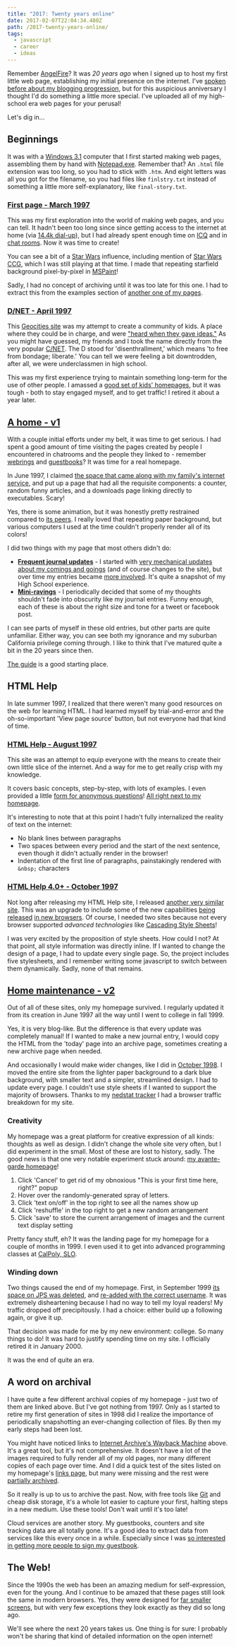 ```yaml
---
title: "2017: Twenty years online"
date: 2017-02-07T22:04:34.480Z
path: /2017-twenty-years-online/
tags:
  - javascript
  - career
  - ideas
---
```


Remember [AngelFire](https://en.wikipedia.org/wiki/Angelfire)? It was _20 years ago_ when I signed up to host my first little web page, establishing my initial presence on the internet. I've [spoken before about my blogging progression](/static-site-generation-with-gatsby-js/), but for this auspicious anniversary I thought I'd do something a little more special. I've uploaded all of my high-school era web pages for your perusal!

Let's dig in...

<div class='fold'></div>

## Beginnings

It was with a [Windows 3.1](https://en.wikipedia.org/wiki/Windows_3.1x) computer that I first started making web pages, assembling them by hand with [Notepad.exe](https://en.wikipedia.org/wiki/Microsoft_Notepad). Remember that? An `.html` file extension was too long, so you had to stick with `.htm`. And eight letters was all you got for the filename, so you had files like `finlstry.txt` instead of something a little more self-explanatory, like `final-story.txt`.

### [First page - March 1997](https://archive.scottnonnenberg.com/pages/first_19970701/)

This was my first exploration into the world of making web pages, and you can tell. It hadn't been too long since since getting access to the internet at home (via [14.4k dial-up](https://www.youtube.com/watch?v=qC1oi3N0w_M)), but I had already spent enough time on [ICQ](https://en.wikipedia.org/wiki/ICQ) and in [chat rooms](http://www.chicagobusiness.com/article/20010327/NEWS/20001895/freezone-closing-hits-kids-hard). Now it was time to create!

You can see a bit of a [Star Wars](/tags/star-wars/) influence, including mention of [Star Wars CCG](/star-wars-cards/), which I was still playing at that time. I made that repeating starfield background pixel-by-pixel in [MSPaint](https://en.wikipedia.org/wiki/Microsoft_Paint)!

Sadly, I had no concept of archiving until it was too late for this one. I had to extract this from the examples section of [another one of my pages](https://archive.scottnonnenberg.com/pages/htmlhelp_19980522/exsource.htm).

### [D/NET - April 1997](https://archive.scottnonnenberg.com/pages/dnet_19980423/index2.htm)

This [Geocities site](https://web.archive.org/web/20010806085629/http://www.geocities.com/SiliconValley/Vista/6606/index2.htm) was my attempt to create a community of kids. A place where they could be in charge, and were ["heard when they gave ideas."](https://archive.scottnonnenberg.com/pages/dnet_19980423/philo.htm) As you might have guessed, my friends and I took the name directly from the very popular [C/NET](https://www.cnet.com/). The D stood for 'disenthrallment,' which means 'to free from bondage; liberate.' You can tell we were feeling a bit downtrodden, after all, we were underclassmen in high school.

This was my first experience trying to maintain something long-term for the use of other people. I amassed a [good set of kids' homepages](https://archive.scottnonnenberg.com/pages/dnet_19980423/homepage.htm), but it was tough - both to stay engaged myself, and to get traffic! I retired it about a year later.

## [A home - v1](https://archive.scottnonnenberg.com/pages/homepage_19981010/)

With a couple initial efforts under my belt, it was time to get serious. I had spent a good amount of time visiting the pages created by people I encountered in chatrooms and the people they linked to - remember [webrings](https://www.hover.com/blog/what-ever-happened-to-webrings/) and [guestbooks](http://www.wikihow.com/Add-a-Guestbook-to-a-Blogger-Blog)? It was time for a real homepage.

In June 1997, I claimed [the space that came along with my family's internet service](https://web.archive.org/web/19990223234853/http://www.jps.net/nonnnbg/homepage/index.htm), and put up a page that had all the requisite components: a counter, random funny articles, and a downloads page linking directly to executables. Scary!

Yes, there is some animation, but it was honestly pretty restrained compared to [its peers](https://creativemarket.com/blog/90s-web-designs). I really loved that repeating paper background, but various computers I used at the time couldn't properly render all of its colors!

I did two things with my page that most others didn't do:

* **[Frequent journal updates](https://archive.scottnonnenberg.com/pages/homepage_19981010/daily.htm)** - I started with [very mechanical updates about my comings and goings](https://archive.scottnonnenberg.com/pages/homepage_19981010/daily2.htm) (and of course changes to the site), but over time my entries became [more involved](https://archive.scottnonnenberg.com/pages/homepage_19981010/daily12.htm). It's quite a snapshot of my High School experience.
* **[Mini-ravings](https://archive.scottnonnenberg.com/pages/homepage_19981010/opinion2.htm)** - I periodically decided that some of my thoughts shouldn't fade into obscurity like my journal entries. Funny enough, each of these is about the right size and tone for a tweet or facebook post.

I can see parts of myself in these old entries, but other parts are quite unfamiliar. Either way, you can see both my ignorance and my suburban California privilege coming through. I like to think that I've matured quite a bit in the 20 years since then.

[The guide](https://archive.scottnonnenberg.com/pages/homepage_19981010/note.htm) is a good starting place.

## HTML Help

In late summer 1997, I realized that there weren't many good resources on the web for learning HTML. I had learned myself by trial-and-error and the oh-so-important 'View page source' button, but not everyone had that kind of time.

### [HTML Help - August 1997](https://archive.scottnonnenberg.com/pages/htmlhelp_19980522/)

This site was an attempt to equip everyone with the means to create their own little slice of the internet. And a way for me to get really crisp with my knowledge.

It covers basic concepts, step-by-step, with lots of examples. I even provided a little [form for anonymous questions](https://archive.scottnonnenberg.com/pages/htmlhelp_19980522/q&a.htm)! [All right next to my homepage](https://web.archive.org/web/19991012105503/http://www.jps.net/nonnnbg/htmlhelp/index2.htm).

It's interesting to note that at this point I hadn't fully internalized the reality of text on the internet:

* No blank lines between paragraphs
* Two spaces between every period and the start of the next sentence, even though it didn't actually render in the browser!
* Indentation of the first line of paragraphs, painstakingly rendered with `&nbsp;` characters

### [HTML Help 4.0+ - October 1997](https://archive.scottnonnenberg.com/pages/hh4_19990629/)

Not long after releasing my HTML Help site, I released [another very similar site](https://web.archive.org/web/19991010010413/http://www.jps.net/nonnnbg/hh4/index2.htm). This was an upgrade to include some of the new capabilities [being released](https://en.wikipedia.org/wiki/Internet_Explorer_4) [in new browsers](https://en.wikipedia.org/wiki/Netscape_(web_browser)). Of course, I needed two sites because not every browser supported _advanced technologies_ like [Cascading Style Sheets](https://en.wikipedia.org/wiki/Cascading_Style_Sheets)!

I was very excited by the proposition of style sheets. How could I not? At that point, all style information was directly inline. If I wanted to change the design of a page, I had to update every single page. So, the project includes five stylesheets, and I remember writing some javascript to switch between them dynamically. Sadly, none of that remains.

## [Home maintenance - v2](https://archive.scottnonnenberg.com/pages/homepage_20000107/)

Out of all of these sites, only my homepage survived. I regularly updated it from its creation in June 1997 all the way until I went to college in fall 1999.

Yes, it is very blog-like. But the difference is that every update was completely manual! If I wanted to make a new journal entry, I would copy the HTML from the 'today' page into an archive page, sometimes creating a new archive page when needed.

And occasionally I would make wider changes, like I did in [October 1998](https://archive.scottnonnenberg.com/pages/homepage_19981010/daily.htm). I moved the entire site from the lighter paper background to a dark blue background, with smaller text and a simpler, streamlined design. I had to update every page. I couldn't use style sheets if I wanted to support the majority of browsers. Thanks to my [nedstat tracker](https://nl.wikipedia.org/wiki/Nedstat) I had a browser traffic breakdown for my site.

### Creativity

My homepage was a great platform for creative expression of all kinds: thoughts as well as design. I didn't change the whole site very often, but I did experiment in the small. Most of these are lost to history, sadly. The good news is that one very notable experiment stuck around: [my avante-garde homepage](https://archive.scottnonnenberg.com/pages/homepage_20000107/index4.htm)!

1. Click 'Cancel' to get rid of my obnoxious "This is your first time here, right?" popup
2. Hover over the randomly-generated spray of letters.
3. Click 'text on/off' in the top right to see all the names show up
4. Click 'reshuffle' in the top right to get a new random arrangement
5. Click 'save' to store the current arrangement of images and the current text display setting

Pretty fancy stuff, eh? It was the landing page for my homepage for a couple of months in 1999. I even used it to get into advanced programming classes at [CalPoly, SLO](http://www.calpoly.edu/).

### Winding down

Two things caused the end of my homepage. First, in September 1999 [its space on JPS was deleted](https://web.archive.org/web/19991104022339/http://www.jps.net/nonnnbg/homepage/index.htm), and [re-added with the correct username](https://web.archive.org/web/20001217021200/http://www.jps.net/nonnnbrg/). It was extremely disheartening because I had no way to tell my loyal readers! My traffic dropped off precipitously. I had a choice: either build up a following again, or give it up.

That decision was made for me by my new environment: college. So many things to do! It was hard to justify spending time on my site. I officially retired it in January 2000.

It was the end of quite an era.

## A word on archival

I have quite a few different archival copies of my homepage - just two of them are linked above. But I've got nothing from 1997. Only as I started to retire my first generation of sites in 1998 did I realize the importance of periodically snapshotting an ever-changing collection of files. By then my early steps had been lost.

You might have noticed links to [Internet Archive's Wayback Machine](https://archive.org/web/) above. It's a great tool, but it's not comprehensive. It doesn't have a lot of the images required to fully render all of my old pages, nor many different copies of each page over time. And I did a quick test of the sites listed on my homepage's [links page](https://archive.scottnonnenberg.com/pages/homepage_19981010/links.htm), but many were missing and the rest were [partially archived](https://web.archive.org/web/19991104193841/http://www.jps.net/Nagy/Gabor/simp_ray.htm).

So it really is up to us to archive the past. Now, with free tools like [Git](https://en.wikipedia.org/wiki/Git) and cheap disk storage, it's a whole lot easier to capture your first, halting steps in a new medium. Use these tools! Don't wait until it's too late!

Cloud services are another story. My guestbooks, counters and site tracking data are all totally gone. It's a good idea to extract data from services like this every once in a while. Especially since I was [so interested in getting more people to sign my guestbook](https://archive.scottnonnenberg.com/pages/homepage_20000107/daily3.htm).

## The Web!

Since the 1990s the web has been an amazing medium for self-expression, even for the young. And I continue to be amazed that these pages still look the same in modern browsers. Yes, they were designed for [far smaller screens](https://en.wikipedia.org/wiki/Display_resolution#Computer_monitors), but with very few exceptions they look exactly as they did so long ago.

We'll see where the next 20 years takes us. One thing is for sure: I probably won't be sharing that kind of detailed information on the open internet!
